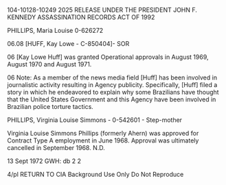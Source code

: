 104-10128-10249 2025 RELEASE UNDER THE PRESIDENT JOHN F. KENNEDY ASSASSINATION RECORDS ACT OF 1992

PHILLIPS, Maria Louise 0-626272

06.08
[HUFF, Kay Lowe - C-850404]- SOR

06
[Kay Lowe Huff] was granted Operational approvals in August 1969, August 1970 and August 1971.

06
Note: As a member of the news media field [Huff] has been involved in journalistic activity resulting in Agency publicity. Specifically, [Huff] filed a story in which he endeavored to explain why some Brazilians have thought that the United States Government and this Agency have been involved in Brazilian police torture tactics.

PHILLIPS, Virginia Louise Simmons - 0-542601 - Step-mother

Virginia Louise Simmons Phillips (formerly Ahern) was approved for Contract Type A employment in June 1968. Approval was ultimately cancelled in September 1968. N.D.

13 Sept 1972 GWH: db 2 2

4/pl RETURN TO CIA
Background Use Only
Do Not Reproduce
